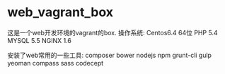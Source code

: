 # web_vagrant_box
这是一个web开发环境的vagrant的box.
操作系统: Centos6.4 64位
PHP 5.4
MYSQL 5.5
NGINX 1.6

安装了web常用的一些工具:
composer
bower
nodejs
npm
grunt-cli
gulp
yeoman
compass
sass
codecept
